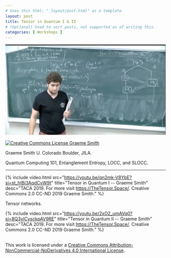 ```yaml
---
# Uses this html: "_layout/post.html" as a template.
layout: post 
title: Tensor in Quantum I & II
# (Optional) Used to sort posts, not supported as of writing this.
categories: [ Workshops ]
---
```


![Tensors in Quantum](/uploads/images/Smith.png)


<a rel="license" href="http://creativecommons.org/licenses/by-nc-nd/4.0/" target="_blank">
<img alt="Creative Commons License" style="border-width:0" src="https://i.creativecommons.org/l/by-nc-nd/4.0/88x31.png" />
Graeme Smith</a>

Graeme Smith U. Colorado Boulder, JILA.

Quantum Computing 101, Entanglement Entropy, LOCC, and SLOCC.

---

 {% 
    include video.html
    src="https://youtu.be/qn2mk-V8YbE?si=st_hIBi3AqdCvW9t"
    title="Tensor in Quantum I -- Graeme Smith"
    desc="TACA 2019. For more visit https://TheTensor.Space/. Creative Commons 2.0 CC-ND 2019 Graeme Smith."
  %}

Tensor networks.

{% 
    include video.html
    src="https://youtu.be/2xO2_umAVq0?si=8Q3yICysckpAV9RE"
    title="Tensor in Quantum II -- Graeme Smith"
    desc="TACA 2019. For more visit https://TheTensor.Space/. Creative Commons 2.0 CC-ND 2019 Graeme Smith."
  %}


<br />This work is licensed under a <a rel="license" href="http://creativecommons.org/licenses/by-nc-nd/4.0/" target="_blank">Creative Commons Attribution-NonCommercial-NoDerivatives 4.0 International License</a>.
